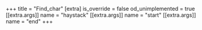 +++
title = "Find_char"
[extra]
is_override = false
od_unimplemented = true
[[extra.args]]
name = "haystack"
[[extra.args]]
name = "start"
[[extra.args]]
name = "end"
+++